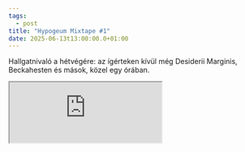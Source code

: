 ```yaml
---
tags:
  - post
title: "Hypogeum Mixtape #1"
date: 2025-06-13t13:00:00.0+01:00
---
```


Hallgatnivaló a hétvégére: az ígérteken kívül még Desiderii Marginis, Beckahesten és mások, közel egy órában.

<iframe height="120" src="https://player-widget.mixcloud.com/widget/iframe/?hide_cover=1&light=1&feed=%2Frabbitknight%2Fhypogeum-1%2F" allow="encrypted-media; fullscreen; autoplay; idle-detection; speaker-selection; web-share;" ></iframe>
